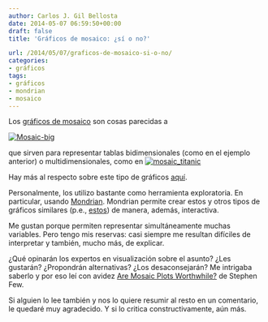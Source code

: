 ```yaml
---
author: Carlos J. Gil Bellosta
date: 2014-05-07 06:59:50+00:00
draft: false
title: 'Gráficos de mosaico: ¿sí o no?'

url: /2014/05/07/graficos-de-mosaico-si-o-no/
categories:
- gráficos
tags:
- gráficos
- mondrian
- mosaico
---
```


Los [gráficos de mosaico](http://en.wikipedia.org/wiki/Mosaic_plot) son cosas parecidas a

[![Mosaic-big](/wp-uploads/2014/05/Mosaic-big.png)
](/wp-uploads/2014/05/Mosaic-big.png)

que sirven para representar tablas bidimensionales (como en el ejemplo anterior) o multidimensionales, como en
[![mosaic_titanic](/wp-uploads/2014/05/mosaic_titanic.png)
](/wp-uploads/2014/05/mosaic_titanic.png)

Hay más al respecto sobre este tipo de gráficos [aquí](http://www.theusrus.de/blog/understanding-mosaic-plots/).

Personalmente, los utilizo bastante como herramienta exploratoria. En particular, usando [Mondrian](http://www.theusrus.de/Mondrian/). Mondrian permite crear estos y otros tipos de gráficos similares (p.e., [estos](http://www.datanalytics.com/2012/07/12/edad-nivel-de-formacion-sexo-y-paro/)) de manera, además, interactiva.

Me gustan porque permiten representar simultáneamente muchas variables. Pero tengo mis reservas: casi siempre me resultan difíciles de interpretar y también, mucho más, de explicar.

¿Qué opinarán los expertos en visualización sobre el asunto? ¿Les gustarán? ¿Propondrán alternativas? ¿Los desaconsejarán? Me intrigaba saberlo y por eso leí con avidez [Are Mosaic Plots Worthwhile?](http://www.perceptualedge.com/articles/visual_business_intelligence/are_mosaic_plots_worthwhile.pdf) de Stephen Few.

Si alguien lo lee también y nos lo quiere resumir al resto en un comentario, le quedaré muy agradecido. Y si lo critica constructivamente, aún más.
